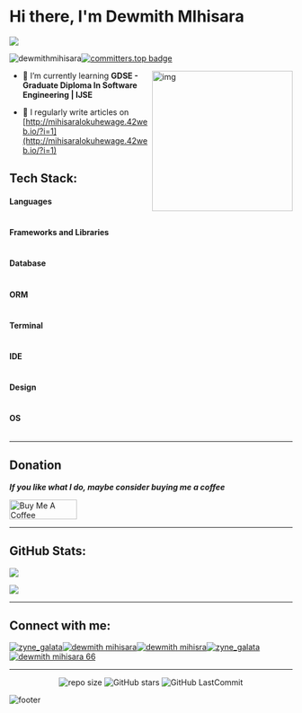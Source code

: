 # Hi there, I'm Dewmith MIhisara
<p> 
  <a href="https://github.com/DenverCoder1/readme-typing-svg"><img src="https://readme-typing-svg.herokuapp.com?lines=Software%20Engineer;Transforming%20Ideas%20into%20Innovative%20Solutions;Always%20learning%20new%20things&width=500&height=50"></a>
</p>

<img src="https://komarev.com/ghpvc/?username=dewmithmihisara&label=Profile%20views&color=0e75b6&style=flat" alt="dewmithmihisara" />[![committers.top badge](https://user-badge.committers.top/sri_lanka/DewmithMihisara.svg)](https://user-badge.committers.top/sri_lanka/DewmithMihisara)<br>

<img align="right" src="https://github.com/DewmithMihisara/DewmithMihisara/assets/124574193/e80d54d4-27eb-45d2-b569-37a939bf7428"      
      alt="img" width="250">
      
 


- 🌱 I’m currently learning **GDSE - Graduate Diploma In Software Engineering | IJSE**

- 📝 I regularly write articles on [http://mihisaralokuhewage.42web.io/?i=1](http://mihisaralokuhewage.42web.io/?i=1)


## Tech Stack:

#### Languages

<img src="https://img.shields.io/badge/JavaScript-323330?style=for-the-badge&logo=javascript&logoColor=F7DF1E" alt=""/><img src="https://img.shields.io/badge/HTML5-E34F26?style=for-the-badge&logo=html5&logoColor=white" alt=""/><img src="https://img.shields.io/badge/CSS3-1572B6?style=for-the-badge&logo=css3&logoColor=white" alt=""/><img src="https://img.shields.io/badge/java-%23ED8B00.svg?style=for-the-badge&logo=openjdk&logoColor=white" alt=""/><img src="https://img.shields.io/badge/json-5E5C5C?style=for-the-badge&logo=json&logoColor=white" alt=""/>

#### Frameworks and Libraries

<img src="https://img.shields.io/badge/apache_maven-C71A36?style=for-the-badge&logo=apachemaven&logoColor=white" alt=""/><img src="https://img.shields.io/badge/Bootstrap-563D7C?style=for-the-badge&logo=bootstrap&logoColor=white" alt=""/><img src="https://img.shields.io/badge/Postman-FF6C37?style=for-the-badge&logo=Postman&logoColor=white" alt=""/><img src="https://img.shields.io/badge/Font_Awesome-339AF0?style=for-the-badge&logo=fontawesome&logoColor=white" alt=""/><img src="https://img.shields.io/badge/GitHub%20Pages-222222?style=for-the-badge&logo=GitHub%20Pages&logoColor=white" alt=""/><img src="https://img.shields.io/badge/jQuery-0769AD?style=for-the-badge&logo=jquery&logoColor=white" alt=""/><img src="https://img.shields.io/badge/React-20232A?style=for-the-badge&logo=react&logoColor=61DAFB" alt=""/><img src="https://img.shields.io/badge/Spring_Boot-F2F4F9?style=for-the-badge&logo=spring-boot" alt=""/>




#### Database

<img src="https://img.shields.io/badge/MySQL-005C84?style=for-the-badge&logo=mysql&logoColor=white" alt=""/>

#### ORM

<img src="https://img.shields.io/badge/Hibernate-59666C?style=for-the-badge&logo=Hibernate&logoColor=white" alt=""/>

#### Terminal

<img src="https://img.shields.io/badge/GIT-E44C30?style=for-the-badge&logo=git&logoColor=white" alt=""/><img src="https://img.shields.io/badge/windows%20terminal-4D4D4D?style=for-the-badge&logo=windows%20terminal&logoColor=white" alt=""/>

#### IDE

<img src="https://img.shields.io/badge/Visual_Studio_Code-0078D4?style=for-the-badge&logo=visual%20studio%20code&logoColor=white" alt=""/><img src="https://img.shields.io/badge/IntelliJ_IDEA-000000.svg?style=for-the-badge&logo=intellij-idea&logoColor=white" alt=""/><img src="https://img.shields.io/badge/Eclipse-2C2255?style=for-the-badge&logo=eclipse&logoColor=white" alt=""/>


#### Design

<img src="https://img.shields.io/badge/Figma-F24E1E?style=for-the-badge&logo=figma&logoColor=white" alt=""/><img src="https://img.shields.io/badge/Canva-%2300C4CC.svg?&style=for-the-badge&logo=Canva&logoColor=white" alt=""/><img src="https://img.shields.io/badge/Adobe%20Lightroom-31A8FF?style=for-the-badge&logo=Adobe%20Lightroom&logoColor=white" alt=""/>

#### OS

<img src="https://img.shields.io/badge/iOS-000000?style=for-the-badge&logo=ios&logoColor=white" alt=""/><img src="https://img.shields.io/badge/Android-3DDC84?style=for-the-badge&logo=android&logoColor=white" alt=""/><img src="https://img.shields.io/badge/mac%20os-000000?style=for-the-badge&logo=apple&logoColor=white" alt=""/><img src="https://img.shields.io/badge/Windows-0078D6?style=for-the-badge&logo=windows&logoColor=white" alt=""/><img src="https://img.shields.io/badge/Linux-FCC624?style=for-the-badge&logo=linux&logoColor=black" alt=""/>


***
  
## Donation

***If you like what I do, maybe consider buying me a coffee***

<a href="https://www.buymeacoffee.com/dewmith"><img src="https://cdn.buymeacoffee.com/buttons/v2/default-red.png" alt="Buy Me A Coffee" style="height: 35px !important; width: 120px !important;"></a>

***

## GitHub Stats:

![](https://github-readme-stats.vercel.app/api/top-langs/?username=DewmithMihisara&theme=tokyonight&hide_border=true&include_all_commits=true&count_private=true&layout=compact)

![](https://github-profile-summary-cards.vercel.app/api/cards/profile-details?username=DewmithMihisara&theme=tokyonight)

***

## Connect with me:

<p align="left">
<a href="https://twitter.com/zyne_galata" target="blank"><img align="center" src="https://img.shields.io/badge/Twitter-1DA1F2?style=for-the-badge&logo=twitter&logoColor=white" alt="zyne_galata"/></a><a href="https://linkedin.com/in/dewmith mihisara" target="blank"><img align="center" src="https://img.shields.io/badge/LinkedIn-0077B5?style=for-the-badge&logo=linkedin&logoColor=white" alt="dewmith mihisara" /></a><a href="https://twitter.com/Zyne_Galata" target="blank"><img align="center" src="https://img.shields.io/badge/X-000000?style=for-the-badge&logo=x&logoColor=white" alt="" /></a><a href="https://fb.com/dewmith mihisra" target="blank"><img align="center" src="https://img.shields.io/badge/Facebook-1877F2?style=for-the-badge&logo=facebook&logoColor=white" alt="dewmith mihisra" /></a><a href="https://instagram.com/zyne_galata" target="blank"><img align="center" src="https://img.shields.io/badge/Instagram-E4405F?style=for-the-badge&logo=instagram&logoColor=white" alt="zyne_galata"/></a><a href="https://www.hackerrank.com/dewmith mihisara 66" target="blank"><img align="center" src="https://img.shields.io/badge/-Hackerrank-2EC866?style=for-the-badge&logo=HackerRank&logoColor=white" alt="dewmith mihisara 66"/></a><a href="https://www.tiktok.com/@zyne_galata" target="blank"><img align="center" src="https://img.shields.io/badge/TikTok-000000?style=for-the-badge&logo=tiktok&logoColor=white" alt="" /></a><a href="http://mihisaralokuhewage.42web.io/" target="blank"><img align="center" src="https://img.shields.io/badge/Portfolio-255E63?style=for-the-badge&logo=About.me&logoColor=white" alt="" /></a>
</p>

***
<div align="center">
  
![repo size](https://img.shields.io/github/repo-size/DewmithMihisara/DewmithMihisara?label=Repo%20Size&style=for-the-badge&labelColor=black&color=20bf6b)
![GitHub stars](https://img.shields.io/github/stars/DewmithMihisara/DewmithMihisara?&labelColor=black&color=f7b731&style=for-the-badge)
![GitHub LastCommit](https://img.shields.io/github/last-commit/DewmithMihisara/DewmithMihisara?logo=github&labelColor=black&color=d1d8e0&style=for-the-badge)

</div>

![footer](https://capsule-render.vercel.app/api?type=waving&text=Thank%You%!&fontSize=40&animation=twinkling&color=timeGradient&height=80&section=footer&reversal=true)


